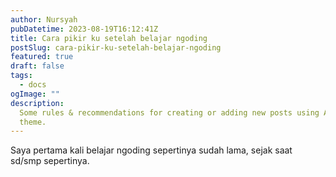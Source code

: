 ```yaml
---
author: Nursyah
pubDatetime: 2023-08-19T16:12:41Z
title: Cara pikir ku setelah belajar ngoding
postSlug: cara-pikir-ku-setelah-belajar-ngoding
featured: true
draft: false
tags:
  - docs
ogImage: ""
description:
  Some rules & recommendations for creating or adding new posts using AstroPaper
  theme.
---
```


Saya pertama kali belajar ngoding sepertinya sudah lama, sejak saat sd/smp sepertinya.
